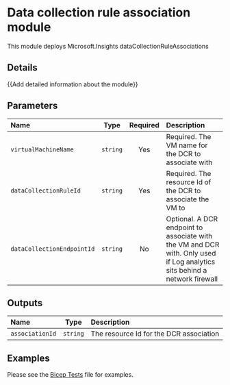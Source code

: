 # Data collection rule association module

This module deploys Microsoft.Insights dataCollectionRuleAssociations

## Details

{{Add detailed information about the module}}

## Parameters

| Name                       | Type     | Required | Description                                                                                                               |
| :------------------------- | :------: | :------: | :------------------------------------------------------------------------------------------------------------------------ |
| `virtualMachineName`       | `string` | Yes      | Required. The VM name for the DCR to associate with                                                                       |
| `dataCollectionRuleId`     | `string` | Yes      | Required. The resource Id of the DCR to associate the VM to                                                               |
| `dataCollectionEndpointId` | `string` | No       | Optional. A DCR endpoint to associate with the VM and DCR with. Only used if Log analytics sits behind a network firewall |

## Outputs

| Name            | Type     | Description                             |
| :-------------- | :------: | :-------------------------------------- |
| `associationId` | `string` | The resource Id for the DCR association |

## Examples

Please see the [Bicep Tests](test/main.test.bicep) file for examples.